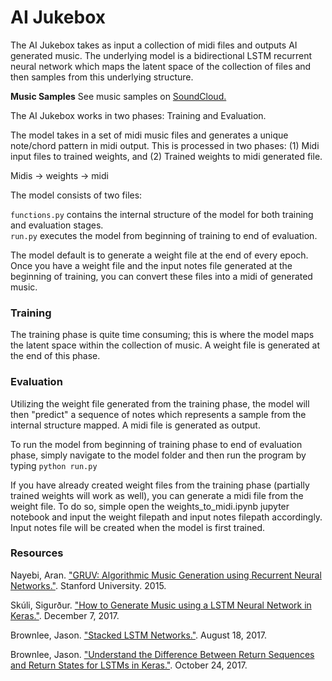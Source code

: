 # AI Jukebox
The AI Jukebox takes as input a collection of midi files and outputs AI generated music.  The underlying model is a bidirectional LSTM recurrent neural network which maps the latent space of the collection of files and then samples from this underlying structure.  

**Music Samples** 
See music samples on [SoundCloud.](https://soundcloud.com/cipher813)

The AI Jukebox works in two phases: Training and Evaluation.  

The model takes in a set of midi music files and generates a unique note/chord pattern in midi output.  This is processed in two phases: (1) Midi input files to trained weights, and (2) Trained weights to midi generated file.  

Midis -> weights -> midi

The model consists of two files:

`functions.py` contains the internal structure of the model for both training and evaluation stages.  
`run.py` executes the model from beginning of training to end of evaluation.  

The model default is to generate a weight file at the end of every epoch.  Once you have a weight file and the input notes file generated at the beginning of training, you can convert these files into a midi of generated music.  

### Training

The training phase is quite time consuming; this is where the model maps the latent space within the collection of music.  A weight file is generated at the end of this phase.  

### Evaluation

Utilizing the weight file generated from the training phase, the model will then "predict" a sequence of notes which represents a sample from the internal structure mapped.  A midi file is generated as output.  

To run the model from beginning of training phase to end of evaluation phase, simply navigate to the model folder and then run the program by typing `python run.py`

If you have already created weight files from the training phase (partially trained weights will work as well), you can generate a midi file from the weight file.  To do so, simple open the weights_to_midi.ipynb jupyter notebook and input the weight filepath and input notes filepath accordingly.  Input notes file will be created when the model is first trained.  


### Resources
Nayebi, Aran. ["GRUV: Algorithmic Music Generation using Recurrent Neural Networks."](https://www.arxiv.org). Stanford University. 2015.  

Skúli, Sigurður.  ["How to Generate Music using a LSTM Neural Network in Keras."](https://towardsdatascience.com/how-to-generate-music-using-a-lstm-neural-network-in-keras-68786834d4c5). December 7, 2017.

Brownlee, Jason. ["Stacked LSTM Networks."](https://machinelearningmastery.com/stacked-long-short-term-memory-networks/). August 18, 2017.

Brownlee, Jason. ["Understand the Difference Between Return Sequences and Return States for LSTMs in Keras."](https://machinelearningmastery.com/return-sequences-and-return-states-for-lstms-in-keras/). October 24, 2017.  
